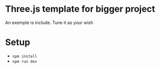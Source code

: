 # Three.js template for bigger project

An exemple is include. Tune it as your wish


# Setup

- <code>npm install</code><br>
- <code>npm run dev</code>
